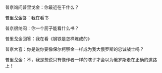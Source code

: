 

普京询问普里戈金：你最近在干什么？

普里戈金答：我在看书

普京很纳闷：你一个厨子能看什么书？

普里戈金回答：我在看《钢铁是怎样炼成的》

普京大喜：你是说你要像保尔柯察金一样成为我大俄罗斯的忠诚战士吗？

普里戈金：不，我是想说只有像作者一样的瞎子才会以为俄罗斯走在正确的道路上！



